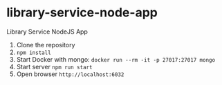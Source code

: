 # library-service-node-app
Library Service NodeJS App


1. Clone the repository
2. ```npm install```
3. Start Docker with mongo:
```docker run --rm -it -p 27017:27017 mongo```
4. Start server
```npm run start```
5. Open browser ```http://localhost:6032```
